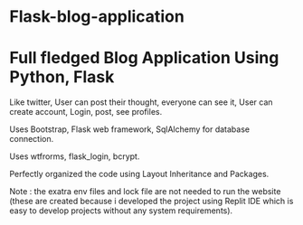 # Flask-blog-application

# Full fledged Blog Application Using Python, Flask

Like twitter, User can post their thought, everyone can see it,
User can create account, Login, post, see profiles.

Uses Bootstrap, Flask web framework, SqlAlchemy for database
connection.

Uses wtfrorms, flask_login, bcrypt.

Perfectly organized the code using Layout Inheritance and
Packages.

Note : the exatra env files and lock file are not needed to run the website (these are created because i developed the project using Replit IDE  which is easy to develop projects without any system requirements).
